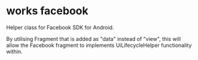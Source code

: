 # works facebook #

Helper class for Facebook SDK for Android.

By utilising Fragment that is added as "data" instead of "view", this will allow the Facebook fragment to implements UiLifecycleHelper functionality within. 
